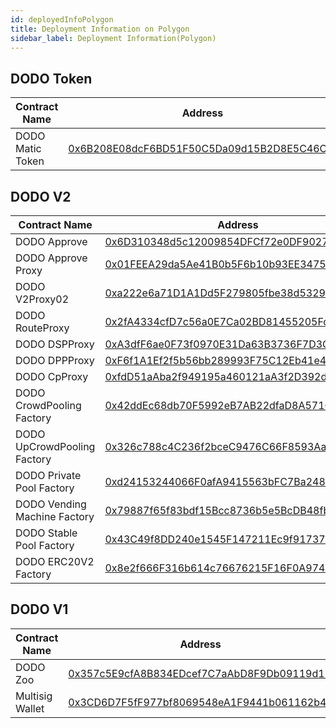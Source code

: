 ```yaml
---
id: deployedInfoPolygon
title: Deployment Information on Polygon 
sidebar_label: Deployment Information(Polygon)
---
```


## DODO Token

| Contract Name               | Address                                                                                                              |
| -------------------------   | -------------------------------------------------------------------------------------------------------------------- |
| DODO Matic Token            | [0x6B208E08dcF6BD51F50C5Da09d15B2D8E5C46Cf2](https://polygonscan.com/address/0x6B208E08dcF6BD51F50C5Da09d15B2D8E5C46Cf2) |

## DODO V2

| Contract Name                  | Address                                                                                                               |
| ------------------------------ | --------------------------------------------------------------------------------------------------------------------- |
| DODO Approve                   | [0x6D310348d5c12009854DFCf72e0DF9027e8cb4f4](https://polygonscan.com/address/0x6D310348d5c12009854DFCf72e0DF9027e8cb4f4) |
| DODO Approve Proxy             | [0x01FEEA29da5Ae41B0b5F6b10b93EE34752eF80d7](https://polygonscan.com/address/0x01FEEA29da5Ae41B0b5F6b10b93EE34752eF80d7) |
| DODO V2Proxy02                 | [0xa222e6a71D1A1Dd5F279805fbe38d5329C1d0e70](https://polygonscan.com/address/0xa222e6a71D1A1Dd5F279805fbe38d5329C1d0e70) |
| DODO RouteProxy                | [0x2fA4334cfD7c56a0E7Ca02BD81455205FcBDc5E9](https://polygonscan.com/address/0x2fA4334cfD7c56a0E7Ca02BD81455205FcBDc5E9) |
| DODO DSPProxy                  | [0xA3dfF6ae0F73f0970E31Da63B3736F7D3CEF683e](https://polygonscan.com/address/0xA3dfF6ae0F73f0970E31Da63B3736F7D3CEF683e) |
| DODO DPPProxy                  | [0xF6f1A1Ef2f5b56bb289993F75C12Eb41e4abC2f7](https://polygonscan.com/address/0xF6f1A1Ef2f5b56bb289993F75C12Eb41e4abC2f7) |
| DODO CpProxy                   | [0xfdD51aAba2f949195a460121aA3f2D392d2524A9](https://polygonscan.com/address/0xfdD51aAba2f949195a460121aA3f2D392d2524A9) |
| DODO CrowdPooling Factory      | [0x42ddEc68db70F5992eB7AB22dfaD8A57109841C9](https://polygonscan.com/address/0x42ddEc68db70F5992eB7AB22dfaD8A57109841C9) |
| DODO UpCrowdPooling Factory    | [0x326c788c4C236f2bceC9476C66F8593Aa31be4Fc](https://polygonscan.com/address/0x326c788c4C236f2bceC9476C66F8593Aa31be4Fc) |
| DODO Private Pool Factory      | [0xd24153244066F0afA9415563bFC7Ba248bfB7a51](https://polygonscan.com/address/0xd24153244066F0afA9415563bFC7Ba248bfB7a51) |
| DODO Vending Machine Factory   | [0x79887f65f83bdf15Bcc8736b5e5BcDB48fb8fE13](https://polygonscan.com/address/0x79887f65f83bdf15Bcc8736b5e5BcDB48fb8fE13) |
| DODO Stable Pool Factory       | [0x43C49f8DD240e1545F147211Ec9f917376Ac1e87](https://polygonscan.com/address/0x43C49f8DD240e1545F147211Ec9f917376Ac1e87) |
| DODO ERC20V2 Factory           | [0x8e2f666F316b614c76676215F16F0A9746f96a90](https://polygonscan.com/address/0x8e2f666F316b614c76676215F16F0A9746f96a90) |


## DODO V1

| Contract Name                  | Address                                                                                                               |
| ------------------------------ | --------------------------------------------------------------------------------------------------------------------  |
| DODO Zoo                       | [0x357c5E9cfA8B834EDcef7C7aAbD8F9Db09119d11](https://polygonscan.com/address/0x357c5E9cfA8B834EDcef7C7aAbD8F9Db09119d11) |
| Multisig Wallet                | [0x3CD6D7F5fF977bf8069548eA1F9441b061162b42](https://polygonscan.com/address/0x3CD6D7F5fF977bf8069548eA1F9441b061162b42) |

